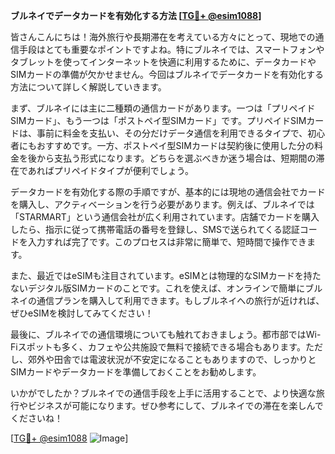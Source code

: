 **ブルネイでデータカードを有効化する方法 [[TG💪+ @esim1088](https://t.me/s/esim1088)]**

皆さんこんにちは！海外旅行や長期滞在を考えている方々にとって、現地での通信手段はとても重要なポイントですよね。特にブルネイでは、スマートフォンやタブレットを使ってインターネットを快適に利用するために、データカードやSIMカードの準備が欠かせません。今回はブルネイでデータカードを有効化する方法について詳しく解説していきます。

まず、ブルネイには主に二種類の通信カードがあります。一つは「プリペイドSIMカード」、もう一つは「ポストペイ型SIMカード」です。プリペイドSIMカードは、事前に料金を支払い、その分だけデータ通信を利用できるタイプで、初心者にもおすすめです。一方、ポストペイ型SIMカードは契約後に使用した分の料金を後から支払う形式になります。どちらを選ぶべきか迷う場合は、短期間の滞在であればプリペイドタイプが便利でしょう。

データカードを有効化する際の手順ですが、基本的には現地の通信会社でカードを購入し、アクティベーションを行う必要があります。例えば、ブルネイでは「STARMART」という通信会社が広く利用されています。店舗でカードを購入したら、指示に従って携帯電話の番号を登録し、SMSで送られてくる認証コードを入力すれば完了です。このプロセスは非常に簡単で、短時間で操作できます。

また、最近ではeSIMも注目されています。eSIMとは物理的なSIMカードを持たないデジタル版SIMカードのことです。これを使えば、オンラインで簡単にブルネイの通信プランを購入して利用できます。もしブルネイへの旅行が近ければ、ぜひeSIMを検討してみてください！

最後に、ブルネイでの通信環境についても触れておきましょう。都市部ではWi-Fiスポットも多く、カフェや公共施設で無料で接続できる場合もあります。ただし、郊外や田舎では電波状況が不安定になることもありますので、しっかりとSIMカードやデータカードを準備しておくことをお勧めします。

いかがでしたか？ブルネイでの通信手段を上手に活用することで、より快適な旅行やビジネスが可能になります。ぜひ参考にして、ブルネイでの滞在を楽しんでくださいね！

[[TG💪+ @esim1088](https://t.me/s/esim1088) ![Image](https://i.postimg.cc/Y0z9fWf4/image.png)]